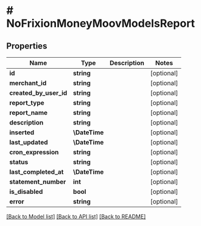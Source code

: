 # # NoFrixionMoneyMoovModelsReport

## Properties

Name | Type | Description | Notes
------------ | ------------- | ------------- | -------------
**id** | **string** |  | [optional]
**merchant_id** | **string** |  | [optional]
**created_by_user_id** | **string** |  | [optional]
**report_type** | **string** |  | [optional]
**report_name** | **string** |  | [optional]
**description** | **string** |  | [optional]
**inserted** | **\DateTime** |  | [optional]
**last_updated** | **\DateTime** |  | [optional]
**cron_expression** | **string** |  | [optional]
**status** | **string** |  | [optional]
**last_completed_at** | **\DateTime** |  | [optional]
**statement_number** | **int** |  | [optional]
**is_disabled** | **bool** |  | [optional]
**error** | **string** |  | [optional]

[[Back to Model list]](../../README.md#models) [[Back to API list]](../../README.md#endpoints) [[Back to README]](../../README.md)
